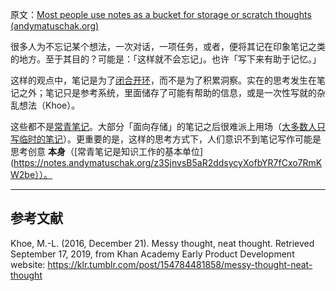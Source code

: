 原文：[Most people use notes as a bucket for storage or scratch thoughts (andymatuschak.org)](https://notes.andymatuschak.org/z5nw1rPzimCJYyMknDujwvP344Hv3ixCZRZV2)

很多人为不忘记某个想法，一次对话，一项任务，或者，便将其记在印象笔记之类的地方。至于其目的？可能是：「这样就不会忘记」。也许「写下来有助于记忆。」

这样的观点中，笔记是为了[闭合开环](https://notes.andymatuschak.org/z8d4eJNaKrVDGTFpqRnQUPRkexB7K6XbcffAV)，而不是为了积累洞察。实在的思考发生在笔记之外；笔记只是参考系统，里面储存了可能有帮助的信息，或是一次性写就的杂乱想法（Khoe）。

这些都不是[常青笔记](https://notes.andymatuschak.org/z4SDCZQeRo4xFEQ8H4qrSqd68ucpgE6LU155C)。大部分「面向存储」的笔记之后很难派上用场（[大多数人只写临时的笔记](https://notes.andymatuschak.org/z2ZAGQBHuJ2u9WrtAQHAEHcCZTtqpsGkAsrD1)）。更重要的是，这样的思考方式下，人们意识不到笔记写作可能是思考创意 **本身**（[常青笔记是知识工作的基本单位](https://notes.andymatuschak.org/z3SjnvsB5aR2ddsycyXofbYR7fCxo7RmKW2be））。

------

## 参考文献

Khoe, M.-L. (2016, December 21). Messy thought, neat thought. Retrieved September 17, 2019, from Khan Academy Early Product Development website: https://klr.tumblr.com/post/154784481858/messy-thought-neat-thought
